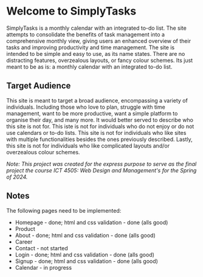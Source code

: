 # Welcome to SimplyTasks

SimplyTasks is a monthly calendar with an integrated to-do list. The site attempts to consolidate the benefits of task management into a comprehensive monthly view, giving users an enhanced overview of their tasks and improving productivity and time management. The site is intended to be simple and easy to use, as its name states. There are no distracting features, overzealous layouts, or fancy colour schemes. Its just meant to be as is: a monthly calendar with an integrated to-do list.

## Target Audience

This site is meant to target a broad audience, encompassing a variety of individuals. Including those who love to plan, struggle with time management, want to be more productive, want a simple platform to organise their day, and many more. It would better served to describe who this site is not for. This iste is not for individuals who do not enjoy or do not use calendars or to-do lists. This site is not for individuals who like sites with multiple functionalities besides the ones previously described. Lastly, this site is not for individuals who like complicated layouts and/or overzealous colour schemes.

_Note: This project was created for the express purpose to serve as the final project the course ICT 4505: Web Design and Management's for the Spring of 2024._

## Notes

The following pages need to be implemented:

- Homepage - done; html and css validation - done (alls good)
- Product
- About - done; html and css validation - done (alls good)
- Career
- Contact - not started
- Login - done; html and css validation - done (alls good)
- Signup - done; html and css validation - done (alls good)
- Calendar - in progress
